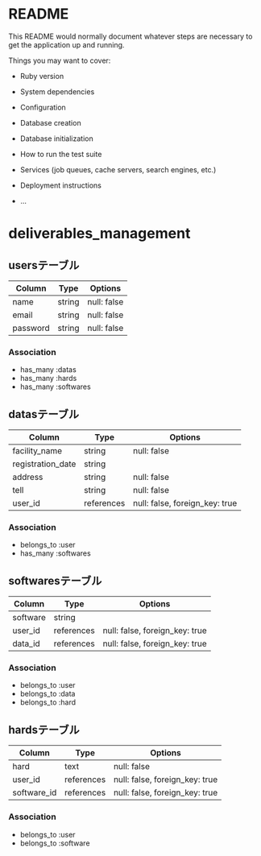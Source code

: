 # README

This README would normally document whatever steps are necessary to get the
application up and running.

Things you may want to cover:

* Ruby version

* System dependencies

* Configuration

* Database creation

* Database initialization

* How to run the test suite

* Services (job queues, cache servers, search engines, etc.)

* Deployment instructions

* ...

# deliverables_management

## usersテーブル
|Column|Type|Options|
|------|----|-------|
|name|string|null: false|
|email|string|null: false|
|password|string|null: false|
### Association
- has_many :datas
- has_many :hards
- has_many :softwares

## datasテーブル
|Column|Type|Options|
|------|----|-------|
|facility_name|string|null: false|
|registration_date|string|
|address|string|null: false|
|tell|string|null: false|
|user_id|references|null: false, foreign_key: true|
### Association
- belongs_to :user
- has_many :softwares

## softwaresテーブル
|Column|Type|Options|
|------|----|-------|
|software|string|
|user_id|references|null: false, foreign_key: true|
|data_id|references|null: false, foreign_key: true|
### Association
- belongs_to :user
- belongs_to :data
- belongs_to :hard

## hardsテーブル
|Column|Type|Options|
|------|----|-------|
|hard|text|null: false|
|user_id|references|null: false, foreign_key: true|
|software_id|references|null: false, foreign_key: true|
### Association
- belongs_to :user
- belongs_to :software